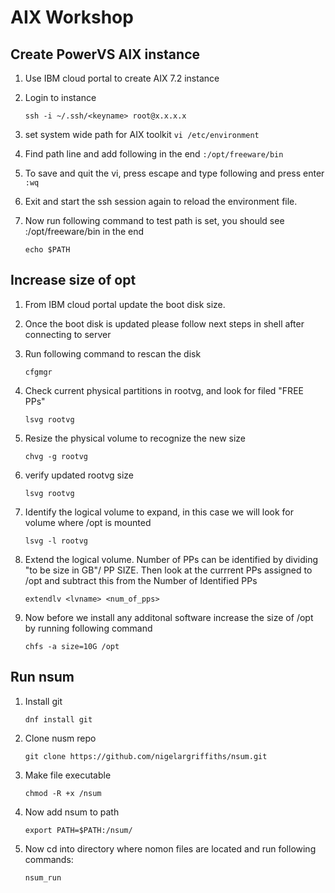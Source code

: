 # AIX Workshop
## Create PowerVS AIX instance
1. Use IBM cloud portal to create AIX 7.2 instance
2. Login to instance 
   
   `ssh -i ~/.ssh/<keyname> root@x.x.x.x`
3. set system wide path for AIX toolkit 
   `vi /etc/environment`
4. Find path line and add following in the end
   `:/opt/freeware/bin`
5. To save and quit the vi, press escape and type following and press enter
   `:wq`
6. Exit and start the ssh session again to reload the environment file.
7. Now run following command to test path is set, you should see :/opt/freeware/bin in the end 

   `echo $PATH`


## Increase size of opt
1. From IBM cloud portal update the boot disk size.
2. Once the boot disk is updated please follow next steps in shell after connecting to server
3. Run following command to rescan the disk 
   
   `cfgmgr`
4. Check current physical partitions in rootvg, and look for filed "FREE PPs"
   
   `lsvg rootvg`

5. Resize the physical volume to recognize the new size 
   
   `chvg -g rootvg`

6. verify updated rootvg size
   
   `lsvg rootvg`

7. Identify the logical volume to expand, in this case we will look for volume where /opt is mounted

   `lsvg -l rootvg`

8. Extend the logical volume. Number of PPs can be identified by dividing "to be size in GB"/ PP SIZE. Then look at the currrent PPs assigned to /opt and subtract this from the Number of Identified PPs
   
   `extendlv <lvname> <num_of_pps>`
9. Now before we install any additonal software increase the size of /opt by running following command 
   
   `chfs -a size=10G /opt`
   
## Run nsum
1. Install git 
   
   `dnf install git`

2. Clone nusm repo
   
   `git clone https://github.com/nigelargriffiths/nsum.git`

3. Make file executable  
   
   `chmod -R +x /nsum`

4. Now add nsum to path
   
   `export PATH=$PATH:/nsum/`

5. Now cd into directory where nomon files are located and run following commands:
   
   `nsum_run`


